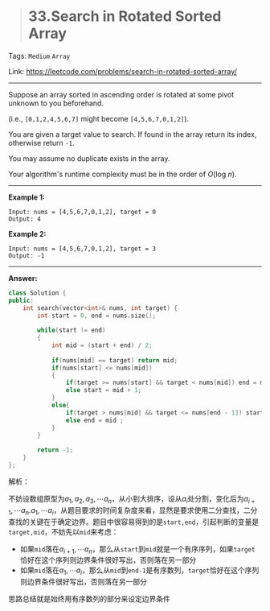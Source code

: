 > # 33.Search in Rotated Sorted Array

Tags: `Medium` `Array`

Link: https://leetcode.com/problems/search-in-rotated-sorted-array/

---

Suppose an array sorted in ascending order is rotated at some pivot unknown to you beforehand.

(i.e., `[0,1,2,4,5,6,7]` might become `[4,5,6,7,0,1,2]`).

You are given a target value to search. If found in the array return its index, otherwise return `-1`.

You may assume no duplicate exists in the array.

Your algorithm's runtime complexity must be in the order of *O*(log *n*).

---

**Example 1:**

```
Input: nums = [4,5,6,7,0,1,2], target = 0
Output: 4
```

**Example 2:**

```
Input: nums = [4,5,6,7,0,1,2], target = 3
Output: -1
```

---

**Answer:**

```c++
class Solution {
public:
    int search(vector<int>& nums, int target) {
        int start = 0, end = nums.size();
        
        while(start != end)
        {
            int mid = (start + end) / 2;
            
            if(nums[mid] == target) return mid;
            if(nums[start] <= nums[mid]) 
            {
                if(target >= nums[start] && target < nums[mid]) end = mid ;
                else start = mid + 1;
            }
            else{
                if(target > nums[mid] && target <= nums[end - 1]) start = mid + 1;
                else end = mid ;
            }
        }
        
        return -1;
    }
};
```

解析：

不妨设数组原型为$a_1,a_2,a_3,\cdots a_n​$，从小到大排序，设从$a_i​$处分割，变化后为$a_{i+1},\cdots a_n.a_1,\cdots a_i​$，从题目要求的时间复杂度来看，显然是要求使用二分查找，二分查找的关键在于确定边界。题目中很容易得到的是`start,end`，引起判断的变量是`target,mid`，不妨先以`mid`来考虑：

* 如果`mid`落在$a_{i+1},\cdots a_n$，那么从`start`到`mid`就是一个有序序列，如果`target`恰好在这个序列则边界条件很好写出，否则落在另一部分
* 如果`mid`落在$a_1,\cdots a_i$，那么从`mid`到`end-1`是有序数列，`target`恰好在这个序列则边界条件很好写出，否则落在另一部分

思路总结就是始终用有序数列的部分来设定边界条件